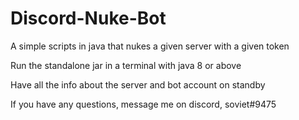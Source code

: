 # Discord-Nuke-Bot
A simple scripts in java that nukes a given server with a given token

Run the standalone jar in a terminal with java 8 or above

Have all the info about the server and bot account on standby

If you have any questions, message me on discord, soviet#9475
